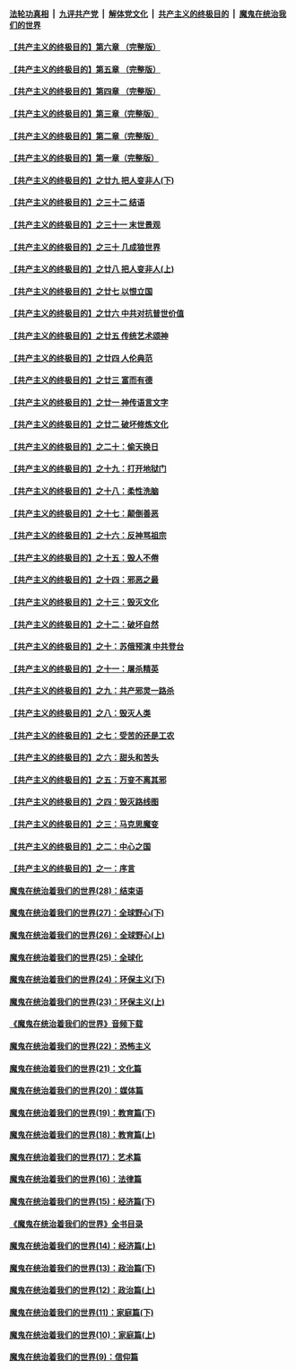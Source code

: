 ####  [法轮功真相](../../../../basic/blob/master/README.md?t=06030701) &nbsp;|&nbsp; [九评共产党](../../../../9ping.md/blob/master/README.md?t=06030701) &nbsp;|&nbsp; [解体党文化](../../../../jtdwh.md/blob/master/README.md?t=06030701)  &nbsp;|&nbsp; [共产主义的终极目的](../../../../gczydzjmd.md/blob/master/README.md?t=06030701) &nbsp;|&nbsp; [魔鬼在统治我们的世界](../../../../mgztzwmdsj.md/blob/master/README.md?t=06030701) 

#### [【共产主义的终极目的】第六章 （完整版）](../pages/nsc422/n11428913.md?t=06030701) 

#### [【共产主义的终极目的】第五章 （完整版）](../pages/nsc422/n11428912.md?t=06030701) 

#### [【共产主义的终极目的】第四章 （完整版）](../pages/nsc422/n11428907.md?t=06030701) 

#### [【共产主义的终极目的】第三章（完整版）](../pages/nsc422/n11428848.md?t=06030701) 

#### [【共产主义的终极目的】第二章（完整版）](../pages/nsc422/n11428831.md?t=06030701) 

#### [【共产主义的终极目的】第一章（完整版）](../pages/nsc422/n11417651.md?t=06030701) 

#### [【共产主义的终极目的】之廿九 把人变非人(下)](../pages/nsc422/n11344140.md?t=06030701) 

#### [【共产主义的终极目的】之三十二 结语](../pages/nsc422/n11360535.md?t=06030701) 

#### [【共产主义的终极目的】之三十一 末世景观](../pages/nsc422/n11351129.md?t=06030701) 

#### [【共产主义的终极目的】之三十 几成狼世界](../pages/nsc422/n11348280.md?t=06030701) 

#### [【共产主义的终极目的】之廿八 把人变非人(上)](../pages/nsc422/n11340492.md?t=06030701) 

#### [【共产主义的终极目的】之廿七 以恨立国](../pages/nsc422/n11336944.md?t=06030701) 

#### [【共产主义的终极目的】之廿六 中共对抗普世价值](../pages/nsc422/n11324785.md?t=06030701) 

#### [【共产主义的终极目的】之廿五 传统艺术颂神](../pages/nsc422/n11296396.md?t=06030701) 

#### [【共产主义的终极目的】之廿四 人伦典范](../pages/nsc422/n11296397.md?t=06030701) 

#### [【共产主义的终极目的】之廿三 富而有德](../pages/nsc422/n11283598.md?t=06030701) 

#### [【共产主义的终极目的】之廿一 神传语言文字](../pages/nsc422/n11263265.md?t=06030701) 

#### [【共产主义的终极目的】之廿二 破坏修炼文化](../pages/nsc422/n11245728.md?t=06030701) 

#### [【共产主义的终极目的】之二十：偷天换日](../pages/nsc422/n11238846.md?t=06030701) 

#### [【共产主义的终极目的】之十九：打开地狱门](../pages/nsc422/n11206376.md?t=06030701) 

#### [【共产主义的终极目的】之十八：柔性洗脑](../pages/nsc422/n11199994.md?t=06030701) 

#### [【共产主义的终极目的】之十七：颠倒善恶](../pages/nsc422/n11179782.md?t=06030701) 

#### [【共产主义的终极目的】之十六：反神骂祖宗](../pages/nsc422/n11166798.md?t=06030701) 

#### [【共产主义的终极目的】之十五：毁人不倦](../pages/nsc422/n11166792.md?t=06030701) 

#### [【共产主义的终极目的】之十四：邪恶之最](../pages/nsc422/n11150249.md?t=06030701) 

#### [【共产主义的终极目的】之十三：毁灭文化](../pages/nsc422/n11135227.md?t=06030701) 

#### [【共产主义的终极目的】之十二：破坏自然](../pages/nsc422/n11135214.md?t=06030701) 

#### [【共产主义的终极目的】之十：苏俄预演 中共登台](../pages/nsc422/n11118424.md?t=06030701) 

#### [【共产主义的终极目的】之十一：屠杀精英](../pages/nsc422/n11118442.md?t=06030701) 

#### [【共产主义的终极目的】之九：共产邪灵一路杀](../pages/nsc422/n11114139.md?t=06030701) 

#### [【共产主义的终极目的】之八：毁灭人类](../pages/nsc422/n11108503.md?t=06030701) 

#### [【共产主义的终极目的】之七：受苦的还是工农](../pages/nsc422/n11101809.md?t=06030701) 

#### [【共产主义的终极目的】之六：甜头和苦头](../pages/nsc422/n11096971.md?t=06030701) 

#### [【共产主义的终极目的】之五：万变不离其邪](../pages/nsc422/n11091285.md?t=06030701) 

#### [【共产主义的终极目的】之四：毁灭路线图](../pages/nsc422/n11086284.md?t=06030701) 

#### [【共产主义的终极目的】之三：马克思魔变](../pages/nsc422/n11061941.md?t=06030701) 

#### [【共产主义的终极目的】之二：中心之国](../pages/nsc422/n11047728.md?t=06030701) 

#### [【共产主义的终极目的】之一：序言](../pages/nsc422/n11086077.md?t=06030701) 

#### [魔鬼在统治着我们的世界(28)：结束语](../pages/nsc422/n10936246.md?t=06030701) 

#### [魔鬼在统治着我们的世界(27)：全球野心(下)](../pages/nsc422/n10928319.md?t=06030701) 

#### [魔鬼在统治着我们的世界(26)：全球野心(上)](../pages/nsc422/n10900318.md?t=06030701) 

#### [魔鬼在统治着我们的世界(25)：全球化](../pages/nsc422/n10788205.md?t=06030701) 

#### [魔鬼在统治着我们的世界(24)：环保主义(下)](../pages/nsc422/n10695307.md?t=06030701) 

#### [魔鬼在统治着我们的世界(23)：环保主义(上)](../pages/nsc422/n10688613.md?t=06030701) 

#### [《魔鬼在统治着我们的世界》音频下载](../pages/nsc422/n10635553.md?t=06030701) 

#### [魔鬼在统治着我们的世界(22)：恐怖主义](../pages/nsc422/n10614727.md?t=06030701) 

#### [魔鬼在统治着我们的世界(21)：文化篇](../pages/nsc422/n10597706.md?t=06030701) 

#### [魔鬼在统治着我们的世界(20)：媒体篇](../pages/nsc422/n10586579.md?t=06030701) 

#### [魔鬼在统治着我们的世界(19)：教育篇(下)](../pages/nsc422/n10564808.md?t=06030701) 

#### [魔鬼在统治着我们的世界(18)：教育篇(上)](../pages/nsc422/n10526970.md?t=06030701) 

#### [魔鬼在统治着我们的世界(17)：艺术篇](../pages/nsc422/n10499093.md?t=06030701) 

#### [魔鬼在统治着我们的世界(16)：法律篇](../pages/nsc422/n10485969.md?t=06030701) 

#### [魔鬼在统治着我们的世界(15)：经济篇(下)](../pages/nsc422/n10469975.md?t=06030701) 

#### [《魔鬼在统治着我们的世界》全书目录](../pages/nsc422/n10464261.md?t=06030701) 

#### [魔鬼在统治着我们的世界(14)：经济篇(上)](../pages/nsc422/n10457370.md?t=06030701) 

#### [魔鬼在统治着我们的世界(13)：政治篇(下)](../pages/nsc422/n10448270.md?t=06030701) 

#### [魔鬼在统治着我们的世界(12)：政治篇(上)](../pages/nsc422/n10444576.md?t=06030701) 

#### [魔鬼在统治着我们的世界(11)：家庭篇(下)](../pages/nsc422/n10440961.md?t=06030701) 

#### [魔鬼在统治着我们的世界(10)：家庭篇(上)](../pages/nsc422/n10435448.md?t=06030701) 

#### [魔鬼在统治着我们的世界(9)：信仰篇](../pages/nsc422/n10432159.md?t=06030701) 

